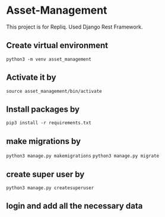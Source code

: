 # Asset-Management
This project is for Repliq. Used Django Rest Framework.


## Create virtual environment
``` python3 -m venv asset_management ```

## Activate it by
``` source asset_management/bin/activate ```

## Install packages by
```pip3 install -r requirements.txt ```

## make migrations by
``` python3 manage.py makemigrations ```
``` python3 manage.py migrate ```

## create super user by
```python3 manage.py createsuperuser```

## login and add all the necessary data



